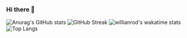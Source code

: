 ### Hi there 👋

<!--
**tenkuuninja/tenkuuninja** is a ✨ _special_ ✨ repository because its `README.md` (this file) appears on your GitHub profile.

Here are some ideas to get you started:

- 🔭 I’m currently working on ...
- 🌱 I’m currently learning ...
- 👯 I’m looking to collaborate on ...
- 🤔 I’m looking for help with ...
- 💬 Ask me about ...
- 📫 How to reach me: ...
- 😄 Pronouns: ...
- ⚡ Fun fact: ...
-->



![Anurag's GitHub stats](https://github-readme-stats.vercel.app/api?username=tenkuuninja)
![GitHub Streak](https://github-readme-streak-stats.herokuapp.com/?user=tenkuuninja)
![willianrod's wakatime stats](https://github-readme-stats.vercel.app/api/wakatime?username=tenkuuninja)
![Top Langs](https://github-readme-stats.vercel.app/api/top-langs/?username=tenkuuninja&layout=compact)


